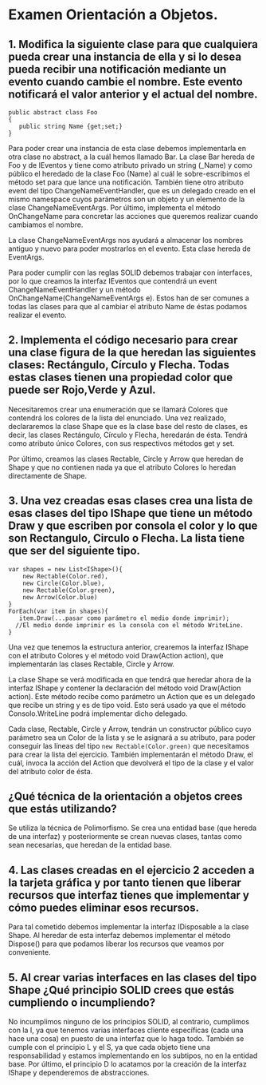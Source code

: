 # Examen Orientación a Objetos.

## 1. Modifica la siguiente clase para que cualquiera pueda crear una instancia de ella y si lo desea pueda recibir una notificación mediante un evento cuando cambie el nombre. Este evento notificará el valor anterior y el actual del nombre.

```
public abstract class Foo 
{
   public string Name {get;set;}
}
```

Para poder crear una instancia de esta clase debemos implementarla en otra clase no abstract, a la cuál hemos llamado Bar. La clase Bar hereda de Foo y de IEventos y tiene como atributo privado un string (_Name) y como público el heredado de la clase Foo (Name) al cuál le sobre-escribimos el método set para que lance una notificación. También tiene otro atributo event del tipo ChangeNameEventHandler, que es un delegado creado en el mismo namespace cuyos parámetros son un objeto y un elemento de la clase ChangeNameEventArgs. Por último, implementa el método OnChangeName para concretar las acciones que queremos realizar cuando cambiamos el nombre.

La clase ChangeNameEventArgs nos ayudará a almacenar los nombres antiguo y nuevo para poder mostrarlos en el evento. Esta clase hereda de EventArgs.

Para poder cumplir con las reglas SOLID debemos trabajar con interfaces, por lo que creamos la interfaz IEventos que contendrá un event ChangeNameEventHandler y un método OnChangeName(ChangeNameEventArgs e). Estos han de ser comunes a todas las clases para que al cambiar el atributo Name de éstas podamos realizar el evento.

## 2. Implementa el código necesario para crear una clase figura de la que heredan las siguientes clases: Rectángulo, Círculo y Flecha. Todas estas clases tienen una propiedad color que puede ser Rojo,Verde y Azul.

Necesitaremos crear una enumeración que se llamará Colores que contendrá los colores de la lista del enunciado. Una vez realizado, declararemos la clase Shape que es la clase base del resto de clases, es decir, las clases Rectángulo, Círculo y Flecha, heredarán de ésta. Tendrá como atributo único Colores, con sus respectivos métodos get y set. 

Por último, creamos las clases Rectable, Circle y Arrow que heredan de Shape y que no contienen nada ya que el atributo Colores lo heredan directamente de Shape.

## 3. Una vez creadas esas clases crea una lista de esas clases del tipo IShape que tiene un método Draw y que escriben por consola el color y lo que son Rectangulo, Circulo o Flecha. La lista tiene que ser del siguiente tipo. 

```
var shapes = new List<IShape>(){
    new Rectable(Color.red),
    new Circle(Color.blue),
    new Rectable(Color.green),
    new Arrow(Color.blue)
}
ForEach(var item in shapes){
   item.Draw(...pasar como parámetro el medio donde imprimir);
  //El medio donde imprimir es la consola con el método WriteLine.
}

```
Una vez que tenemos la estructura anterior, crearemos la interfaz IShape con el atributo Colores y el método void Draw(Action<string> action), que implementarán las clases Rectable, Circle y Arrow. 

La clase Shape se verá modificada en que tendrá que heredar ahora de la interfaz IShape y contener la declaración del método void Draw(Action<string> action). Este método recibe como parámetro un Action<string> que es un delegado que recibe un string y es de tipo void. Esto será usado ya que el método Consolo.WriteLine podrá implementar dicho delegado.

Cada clase, Rectable, Circle y Arrow, tendrán un constructor público cuyo parámetro sea un Color de la lista y se le asignará a su atributo, para poder conseguir las líneas del tipo ``new Rectable(Color.green)`` que necesitamos para crear la lista del ejercicio. También implementarán el método Draw, el cuál, invoca la acción del Action<string> que devolverá el tipo de la clase y el valor del atributo color de ésta.

## ¿Qué técnica de la orientación a objetos crees que estás utilizando?

Se utiliza la técnica de Polimorfismo. Se crea una entidad base (que hereda de una interfaz) y posteriormente se crean nuevas clases, tantas como sean necesarias, que heredan de la entidad base.

## 4. Las clases creadas en el ejercicio 2 acceden a la tarjeta gráfica y por tanto tienen que liberar recursos que interfaz tienes que implementar y cómo puedes eliminar esos recursos.

Para tal cometido debemos implementar la interfaz IDisposable a la clase Shape. Al heredar de esta interfaz debemos implementar el método Dispose() para que podamos liberar los recursos que veamos por conveniente.

## 5. Al crear varias interfaces en las clases del tipo Shape ¿Qué principio SOLID crees que estás cumpliendo o incumpliendo?

No incumplimos ninguno de los principios SOLID, al contrario, cumplimos con la I, ya que tenemos varias interfaces cliente específicas (cada una hace una cosa) en puesto de una interfaz que lo haga todo. También se cumple con el principio L y el S, ya que cada objeto tiene una responsabilidad y estamos implementando en los subtipos, no en la entidad base. Por último, el principio D lo acatamos por la creación de la interfaz IShape y dependeremos de abstracciones.





